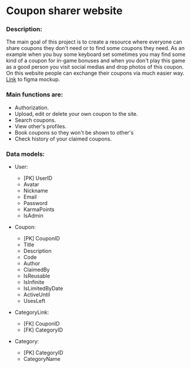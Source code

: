 # Coupon sharer website

### Description:
The main goal of this project is to create a resource where everyone can share coupons they don't need or to find some coupons they need. As an example when you buy some keyboard set sometimes you may find some kind of a coupon for in-game bonuses and when you don't play this game as a good person you visit social medias and drop photos of this coupon. On this website people can exchange their coupons via much easier way.
[Link](https://www.figma.com/file/hVtEUirDKTP2HfESEKrzmQ/ShareTheCoupo?node-id=521%3A198&t=bWCF8sZIFBnIc086-0) to figma mockup. 

### Main functions are:
- Authorization.
- Upload, edit or delete your own coupon to the site.
- Search coupons.
- View other's profiles.
- Book coupons so they won't be shown to other's
- Check history of your claimed coupons.

### Data models:

- User:
    - [PK] UserID
    - Avatar
    - Nickname
    - Email
    - Password
    - KarmaPoints
    - IsAdmin
    
- Coupon:
    - [PK] CouponID
    - Title
    - Description
    - Code
    - Author
    - ClaimedBy
    - IsReusable
    - IsInfinite
    - IsLimitedByDate
    - ActiveUntil
    - UsesLeft
    
- CategoryLink:
    - [FK] CouponID
    - [FK] CategoryID
    
- Category:
    - [PK] CategoryID
    - CategoryName
